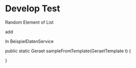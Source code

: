 Develop Test
============

Random Element of List


add 


In BeispielDatenService

public static Geraet sampleFromTemplate(GeraetTemplate t) {



}